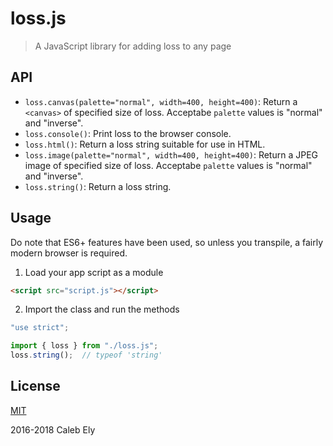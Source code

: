 # loss.js #
> A JavaScript library for adding loss to any page

## API ##
* `loss.canvas(palette="normal", width=400, height=400)`: Return a `<canvas>` of specified size of loss.
Acceptabe `palette` values is "normal" and "inverse".
* `loss.console()`: Print loss to the browser console.
* `loss.html()`: Return a loss string suitable for use in HTML.
* `loss.image(palette="normal", width=400, height=400)`: Return a JPEG image of specified size of loss.
Acceptabe `palette` values is "normal" and "inverse".
* `loss.string()`: Return a loss string.

## Usage ##
Do note that ES6+ features have been used, so unless you transpile,
a fairly modern browser is required.

1. Load your app script as a module
```html
<script src="script.js"></script>
```

2. Import the class and run the methods
```js
"use strict";

import { loss } from "./loss.js";
loss.string();  // typeof 'string'
```

## License ##
[MIT](LICENSE)

2016-2018 Caleb Ely
